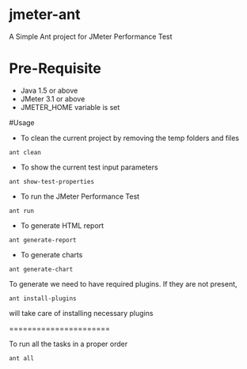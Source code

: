 # jmeter-ant

A Simple Ant project for JMeter Performance Test

# Pre-Requisite
* Java 1.5 or above
* JMeter  3.1 or above
* JMETER_HOME variable is set


#Usage

* To clean the current project by removing the temp folders and files

```
ant clean
```

* To show the current test input parameters

```
ant show-test-properties
```

* To run the JMeter Performance Test

```
ant run
```

* To generate HTML report

```
ant generate-report
```

* To generate charts

```
ant generate-chart
```

To generate we need to have required plugins. If they are not present,

```
ant install-plugins
```

will take care of installing necessary plugins


======================

To run all the tasks in a proper order

```
ant all
```
